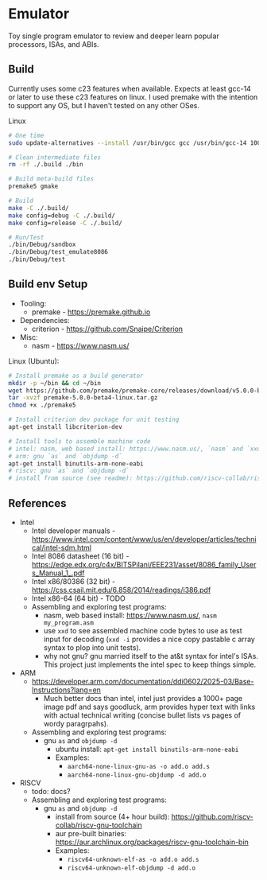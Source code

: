 # Emulator
Toy single program emulator to review and deeper learn popular processors, ISAs, and ABIs.

## Build
Currently uses some c23 features when available. Expects at least gcc-14 or later to use
these c23 features on linux. I used premake with the intention to support any OS, but I haven't tested on any other OSes.

Linux
```sh
# One time
sudo update-alternatives --install /usr/bin/gcc gcc /usr/bin/gcc-14 100

# Clean intermediate files
rm -rf ./.build ./bin

# Build meta-build files
premake5 gmake

# Build
make -C ./.build/
make config=debug -C ./.build/
make config=release -C ./.build/

# Run/Test
./bin/Debug/sandbox
./bin/Debug/test_emulate8086
./bin/Debug/test
```

## Build env Setup
* Tooling:
  * premake - https://premake.github.io
* Dependencies:
  * criterion - https://github.com/Snaipe/Criterion
* Misc:
  * nasm - https://www.nasm.us/

Linux (Ubuntu):
```sh
# Install premake as a build generator
mkdir -p ~/bin && cd ~/bin
wget https://github.com/premake/premake-core/releases/download/v5.0.0-beta4/premake-5.0.0-beta4-linux.tar.gz
tar -xvzf premake-5.0.0-beta4-linux.tar.gz
chmod +x ./premake5

# Install criterion dev package for unit testing
apt-get install libcriterion-dev

# Install tools to assemble machine code
# intel: nasm, web based install: https://www.nasm.us/, `nasm` and `xxd -i`
# arm: gnu `as` and `objdump -d`
apt-get install binutils-arm-none-eabi
# riscv: gnu `as` and `objdump -d`
# install from source (see readme): https://github.com/riscv-collab/riscv-gnu-toolchain
```

## References
* Intel
  * Intel developer manuals - https://www.intel.com/content/www/us/en/developer/articles/technical/intel-sdm.html
  * Intel 8086 datasheet (16 bit) - https://edge.edx.org/c4x/BITSPilani/EEE231/asset/8086_family_Users_Manual_1_.pdf
  * Intel x86/80386 (32 bit) - https://css.csail.mit.edu/6.858/2014/readings/i386.pdf
  * Intel x86-64 (64 bit) - TODO
  * Assembling and exploring test programs:
    * nasm, web based install: https://www.nasm.us/, `nasm my_program.asm`
    * use `xxd` to see assembled machine code bytes to use as test input for decoding (`xxd -i` provides a nice copy pastable c array syntax to plop into unit tests).
    * why not gnu? gnu married itself to the at&t syntax for intel's ISAs. This project just implements the intel spec to keep things simple.
* ARM
  * https://developer.arm.com/documentation/ddi0602/2025-03/Base-Instructions?lang=en
    * Much better docs than intel, intel just provides a 1000+ page image pdf and says goodluck, arm provides hyper text with links with actual technical writing (concise bullet lists vs pages of wordy paragrpahs).
  * Assembling and exploring test programs:
    * gnu `as` and `objdump -d`
      * ubuntu install: `apt-get install binutils-arm-none-eabi`
      * Examples:
        * `aarch64-none-linux-gnu-as -o add.o add.s`
        * `aarch64-none-linux-gnu-objdump -d add.o`
* RISCV
  * todo: docs?
  * Assembling and exploring test programs:
    * gnu `as` and `objdump -d`
      * install from source (4+ hour build): https://github.com/riscv-collab/riscv-gnu-toolchain
      * aur pre-built binaries: https://aur.archlinux.org/packages/riscv-gnu-toolchain-bin
      * Examples:
        * `riscv64-unknown-elf-as -o add.o add.s`
        * `riscv64-unknown-elf-objdump -d add.o`
